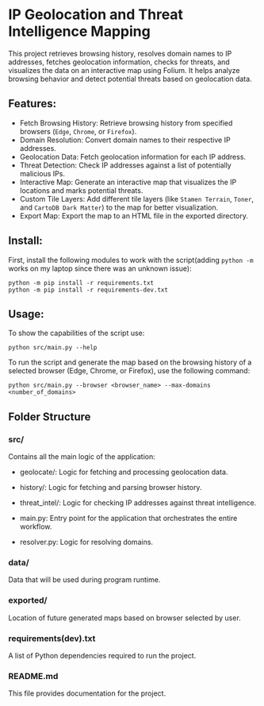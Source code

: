 # IP Geolocation and Threat Intelligence Mapping

This project retrieves browsing history, resolves domain names to IP addresses, fetches geolocation information, checks for threats, and visualizes the data on an interactive map using Folium. It helps analyze browsing behavior and detect potential threats based on geolocation data.

## Features:
- Fetch Browsing History: Retrieve browsing history from specified browsers (`Edge`, `Chrome`, or `Firefox`).
- Domain Resolution: Convert domain names to their respective IP addresses.
- Geolocation Data: Fetch geolocation information for each IP address.
- Threat Detection: Check IP addresses against a list of potentially malicious IPs.
- Interactive Map: Generate an interactive map that visualizes the IP locations and marks potential threats.
- Custom Tile Layers: Add different tile layers (like `Stamen Terrain`, `Toner`, and `CartoDB Dark Matter`) to the map for better visualization.
- Export Map: Export the map to an HTML file in the exported directory.

## Install:

First, install the following modules to work with the script(adding `python -m` works on my laptop since there was an unknown issue):
```
python -m pip install -r requirements.txt
python -m pip install -r requirements-dev.txt
```

## Usage:
To show the capabilities of the script use:
```
python src/main.py --help
```

To run the script and generate the map based on the browsing history of a selected browser (Edge, Chrome, or Firefox), use the following command:
```
python src/main.py --browser <browser_name> --max-domains <number_of_domains>
```

## Folder Structure
### src/
Contains all the main logic of the application:

- geolocate/: Logic for fetching and processing geolocation data.

- history/: Logic for fetching and parsing browser history.

- threat_intel/: Logic for checking IP addresses against threat intelligence.

- main.py: Entry point for the application that orchestrates the entire workflow.

- resolver.py: Logic for resolving domains.

### data/
Data that will be used during program runtime.

### exported/
Location of future generated maps based on browser selected by user.

### requirements(dev).txt
A list of Python dependencies required to run the project.

### README.md
This file provides documentation for the project.

